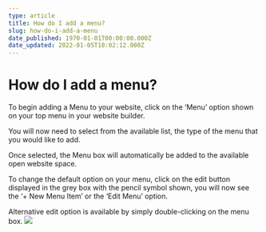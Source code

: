 ```yaml
---
type: article
title: How do I add a menu?
slug: how-do-i-add-a-menu
date_published: 1970-01-01T00:00:00.000Z
date_updated: 2022-01-05T18:02:12.000Z
---
```


# How do I add a menu?

To begin adding a Menu to your website, click on the ‘Menu’ option shown on your top menu in your website builder.

You will now need to select from the available list, the type of the menu that you would like to add.

Once selected, the Menu box will automatically be added to the available open website space.

To change the default option on your menu, click on the edit button displayed in the grey box with the pencil symbol shown, you will now see the ‘+ New Menu Item’ or the ‘Edit Menu’ option.

Alternative edit option is available by simply double-clicking on the menu box.
![](https://lh6.googleusercontent.com/S2A5I21xYkVdwiMSv1xL1FRL8rt-0-tbLRGpdSBfGDmRdMPc4z3PHQxo3Wk0kBJIGaj1dBiquK1K3uaLE8IsGunGAv_ZRByyJB22L-xN88I4d2vu8YOc5luryL9dvxrMJP_3201N)